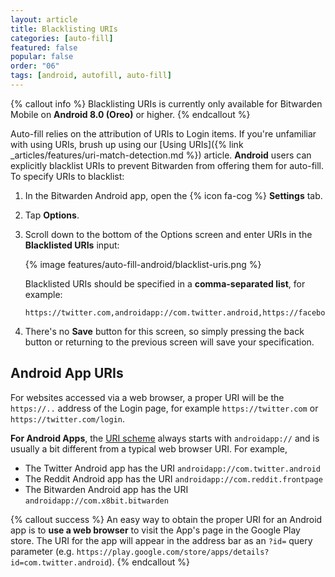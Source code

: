 ```yaml
---
layout: article
title: Blacklisting URIs
categories: [auto-fill]
featured: false
popular: false
order: "06"
tags: [android, autofill, auto-fill]
---
```


{% callout info %}
Blacklisting URIs is currently only available for Bitwarden Mobile on **Android 8.0 (Oreo)** or higher.
{% endcallout %}

Auto-fill relies on the attribution of URIs to Login items. If you're unfamiliar with using URIs, brush up using our [Using URIs]({% link _articles/features/uri-match-detection.md %}) article. **Android** users can explicitly blacklist URIs to prevent Bitwarden from offering them for auto-fill. To specify URIs to blacklist:

1. In the Bitwarden Android app, open the {% icon fa-cog %} **Settings** tab.
2. Tap **Options**.
3. Scroll down to the bottom of the Options screen and enter URIs in the **Blacklisted URIs** input:

   {% image features/auto-fill-android/blacklist-uris.png %}

   Blacklisted URIs should be specified in a **comma-separated list**, for example:

   ```
   https://twitter.com,androidapp://com.twitter.android,https://facebook.com
   ```
4. There's no **Save** button for this screen, so simply pressing the back button or returning to the previous screen will save your specification.

## Android App URIs

For websites accessed via a web browser, a proper URI will be the `https://..` address of the Login page, for example `https://twitter.com` or `https://twitter.com/login`.

**For Android Apps**, the [URI scheme]({{site.baseurl}}/article/uri-match-detection/#uri-schemes) always starts with `androidapp://` and is usually a bit different from a typical web browser URI. For example,

- The Twitter Android app has the URI `androidapp://com.twitter.android`
- The Reddit Android app has the URI `androidapp://com.reddit.frontpage`
- The Bitwarden Android app has the URI `androidapp://com.x8bit.bitwarden`

{% callout success %}
An easy way to obtain the proper URI for an Android app is to **use a web browser** to visit the App's page in the Google Play store. The URI for the app will appear in the address bar as an `?id=` query parameter (e.g. `https://play.google.com/store/apps/details?id=com.twitter.android`).
{% endcallout %}

